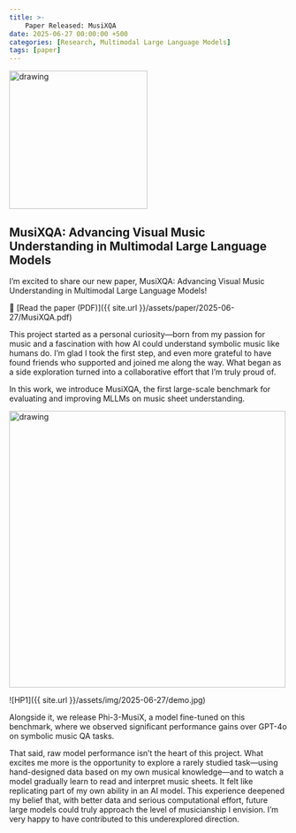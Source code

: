 ```yaml
---
title: >-
    Paper Released: MusiXQA
date: 2025-06-27 00:00:00 +500
categories: [Research, Multimodal Large Language Models]
tags: [paper]
---
```


<img src="{{ site.url }}/assets/img/2025-06-27/logo.jpg" alt="drawing" width="250"/>

## MusiXQA: Advancing Visual Music Understanding in Multimodal Large Language Models

I’m excited to share our new paper, MusiXQA: Advancing Visual Music Understanding in Multimodal Large Language Models!

🔗 [Read the paper (PDF)]({{ site.url }}/assets/paper/2025-06-27/MusiXQA.pdf)

This project started as a personal curiosity—born from my passion for music and a fascination with how AI could understand symbolic music like humans do. I’m glad I took the first step, and even more grateful to have found friends who supported and joined me along the way. What began as a side exploration turned into a collaborative effort that I’m truly proud of.

In this work, we introduce MusiXQA, the first large-scale benchmark for evaluating and improving MLLMs on music sheet understanding. 

<img src="{{ site.url }}/assets/img/2025-06-27/header.jpg" alt="drawing" width="500"/>

![HP1]({{ site.url }}/assets/img/2025-06-27/demo.jpg)<br /> 

Alongside it, we release Phi-3-MusiX, a model fine-tuned on this benchmark, where we observed significant performance gains over GPT-4o on symbolic music QA tasks.

That said, raw model performance isn’t the heart of this project. What excites me more is the opportunity to explore a rarely studied task—using hand-designed data based on my own musical knowledge—and to watch a model gradually learn to read and interpret music sheets. It felt like replicating part of my own ability in an AI model. This experience deepened my belief that, with better data and serious computational effort, future large models could truly approach the level of musicianship I envision. I’m very happy to have contributed to this underexplored direction.
